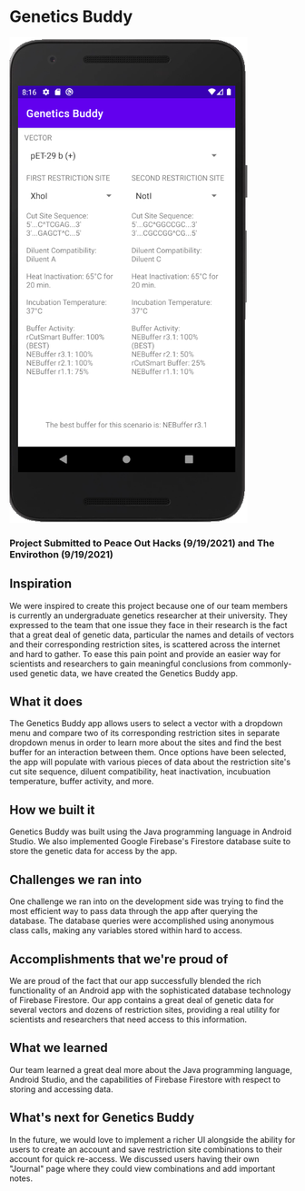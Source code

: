 # Genetics Buddy

![Project Screenshot 2](https://raw.githubusercontent.com/owensizemore/Genetics-Buddy-App/master/screenshot1.PNG)

### Project Submitted to Peace Out Hacks (9/19/2021) and The Envirothon (9/19/2021)

## Inspiration
We were inspired to create this project because one of our team members is currently an undergraduate genetics researcher at their university. They expressed to the team that one issue they face in their research is the fact that a great deal of genetic data, particular the names and details of vectors and their corresponding restriction sites, is scattered across the internet and hard to gather. To ease this pain point and provide an easier way for scientists and researchers to gain meaningful conclusions from commonly-used genetic data, we have created the Genetics Buddy app.

## What it does
The Genetics Buddy app allows users to select a vector with a dropdown menu and compare two of its corresponding restriction sites in separate dropdown menus in order to learn more about the sites and find the best buffer for an interaction between them. Once options have been selected, the app will populate with various pieces of data about the restriction site's cut site sequence, diluent compatibility, heat inactivation, incubuation temperature, buffer activity, and more.

## How we built it
Genetics Buddy was built using the Java programming language in Android Studio. We also implemented Google Firebase's Firestore database suite to store the genetic data for access by the app.

## Challenges we ran into
One challenge we ran into on the development side was trying to find the most efficient way to pass data through the app after querying the database. The database queries were accomplished using anonymous class calls, making any variables stored within hard to access.

## Accomplishments that we're proud of
We are proud of the fact that our app successfully blended the rich functionality of an Android app with the sophisticated database technology of Firebase Firestore. Our app contains a great deal of genetic data for several vectors and dozens of restriction sites, providing a real utility for scientists and researchers that need access to this information.

## What we learned
Our team learned a great deal more about the Java programming language, Android Studio, and the capabilities of Firebase Firestore with respect to storing and accessing data.

## What's next for Genetics Buddy
In the future, we would love to implement a richer UI alongside the ability for users to create an account and save restriction site combinations to their account for quick re-access. We discussed users having their own "Journal" page where they could view combinations and add important notes.
